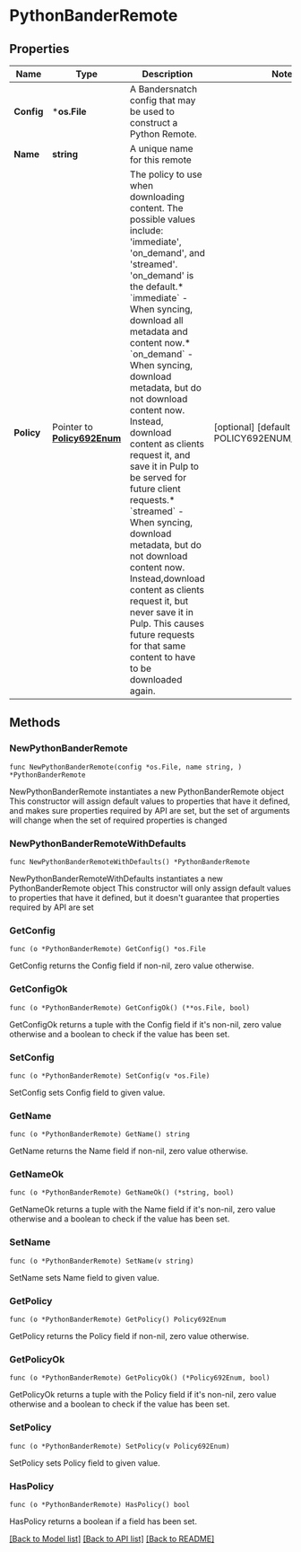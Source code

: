 # PythonBanderRemote

## Properties

Name | Type | Description | Notes
------------ | ------------- | ------------- | -------------
**Config** | ***os.File** | A Bandersnatch config that may be used to construct a Python Remote. | 
**Name** | **string** | A unique name for this remote | 
**Policy** | Pointer to [**Policy692Enum**](Policy692Enum.md) | The policy to use when downloading content. The possible values include: &#39;immediate&#39;, &#39;on_demand&#39;, and &#39;streamed&#39;. &#39;on_demand&#39; is the default.* &#x60;immediate&#x60; - When syncing, download all metadata and content now.* &#x60;on_demand&#x60; - When syncing, download metadata, but do not download content now. Instead, download content as clients request it, and save it in Pulp to be served for future client requests.* &#x60;streamed&#x60; - When syncing, download metadata, but do not download content now. Instead,download content as clients request it, but never save it in Pulp. This causes future requests for that same content to have to be downloaded again. | [optional] [default to POLICY692ENUM_ON_DEMAND]

## Methods

### NewPythonBanderRemote

`func NewPythonBanderRemote(config *os.File, name string, ) *PythonBanderRemote`

NewPythonBanderRemote instantiates a new PythonBanderRemote object
This constructor will assign default values to properties that have it defined,
and makes sure properties required by API are set, but the set of arguments
will change when the set of required properties is changed

### NewPythonBanderRemoteWithDefaults

`func NewPythonBanderRemoteWithDefaults() *PythonBanderRemote`

NewPythonBanderRemoteWithDefaults instantiates a new PythonBanderRemote object
This constructor will only assign default values to properties that have it defined,
but it doesn't guarantee that properties required by API are set

### GetConfig

`func (o *PythonBanderRemote) GetConfig() *os.File`

GetConfig returns the Config field if non-nil, zero value otherwise.

### GetConfigOk

`func (o *PythonBanderRemote) GetConfigOk() (**os.File, bool)`

GetConfigOk returns a tuple with the Config field if it's non-nil, zero value otherwise
and a boolean to check if the value has been set.

### SetConfig

`func (o *PythonBanderRemote) SetConfig(v *os.File)`

SetConfig sets Config field to given value.


### GetName

`func (o *PythonBanderRemote) GetName() string`

GetName returns the Name field if non-nil, zero value otherwise.

### GetNameOk

`func (o *PythonBanderRemote) GetNameOk() (*string, bool)`

GetNameOk returns a tuple with the Name field if it's non-nil, zero value otherwise
and a boolean to check if the value has been set.

### SetName

`func (o *PythonBanderRemote) SetName(v string)`

SetName sets Name field to given value.


### GetPolicy

`func (o *PythonBanderRemote) GetPolicy() Policy692Enum`

GetPolicy returns the Policy field if non-nil, zero value otherwise.

### GetPolicyOk

`func (o *PythonBanderRemote) GetPolicyOk() (*Policy692Enum, bool)`

GetPolicyOk returns a tuple with the Policy field if it's non-nil, zero value otherwise
and a boolean to check if the value has been set.

### SetPolicy

`func (o *PythonBanderRemote) SetPolicy(v Policy692Enum)`

SetPolicy sets Policy field to given value.

### HasPolicy

`func (o *PythonBanderRemote) HasPolicy() bool`

HasPolicy returns a boolean if a field has been set.


[[Back to Model list]](../README.md#documentation-for-models) [[Back to API list]](../README.md#documentation-for-api-endpoints) [[Back to README]](../README.md)


